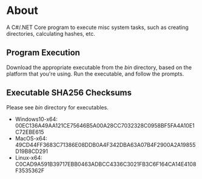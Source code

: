 
# About

A C#/.NET Core program to execute misc system tasks, such as creating directories, calculating hashes, etc.

## Program Execution

Download the appropriate executable from the *bin* directory, based on the platform that you're using. Run the 
executable, and follow the prompts.

## Executable SHA256 Checksums

Please see *bin* directory for executables.

* Windows10-x64: 00EC136A49AA121CE75646B5A00A28CC7032328C0958BF5FA4A10E1C72EBE615
* MacOS-x64: 49CD44FF3683C71386E08DDB0A4F342DBA63A07B4F2900A2A19855D19B8CD291
* Linux-x64: C0CAD9A591B39717EBB0463ADBCC4336C3021FB3C6F164CA14E4108F3535362F
